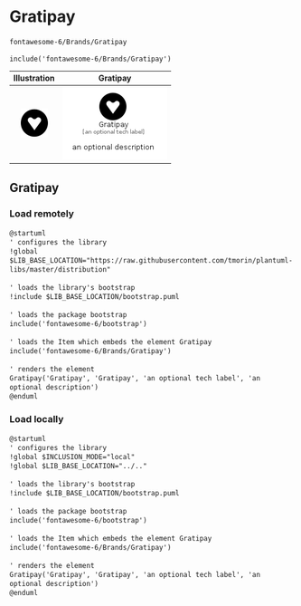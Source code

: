 # Gratipay


```text
fontawesome-6/Brands/Gratipay
```

```text
include('fontawesome-6/Brands/Gratipay')
```



| Illustration | Gratipay |
| :---: | :---: |
| ![illustration for Illustration](../../fontawesome-6/Brands/Gratipay.png) | ![illustration for Gratipay](../../fontawesome-6/Brands/Gratipay.Local.png) |




## Gratipay

### Load remotely
```plantuml
@startuml
' configures the library
!global $LIB_BASE_LOCATION="https://raw.githubusercontent.com/tmorin/plantuml-libs/master/distribution"

' loads the library's bootstrap
!include $LIB_BASE_LOCATION/bootstrap.puml

' loads the package bootstrap
include('fontawesome-6/bootstrap')

' loads the Item which embeds the element Gratipay
include('fontawesome-6/Brands/Gratipay')

' renders the element
Gratipay('Gratipay', 'Gratipay', 'an optional tech label', 'an optional description')
@enduml
```

### Load locally
```plantuml
@startuml
' configures the library
!global $INCLUSION_MODE="local"
!global $LIB_BASE_LOCATION="../.."

' loads the library's bootstrap
!include $LIB_BASE_LOCATION/bootstrap.puml

' loads the package bootstrap
include('fontawesome-6/bootstrap')

' loads the Item which embeds the element Gratipay
include('fontawesome-6/Brands/Gratipay')

' renders the element
Gratipay('Gratipay', 'Gratipay', 'an optional tech label', 'an optional description')
@enduml
```

